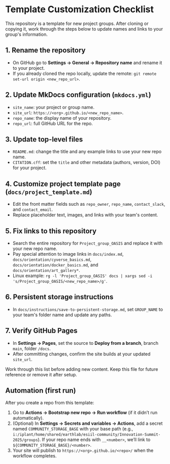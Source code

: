 # Template Customization Checklist

This repository is a template for new project groups. After cloning or copying it, work through the steps below to update names and links to your group's information.

## 1. Rename the repository
- On GitHub go to **Settings → General → Repository name** and rename it to your project.
- If you already cloned the repo locally, update the remote: `git remote set-url origin <new_repo_url>`.

## 2. Update MkDocs configuration (`mkdocs.yml`)
- `site_name`: your project or group name.
- `site_url`: `https://<org>.github.io/<new_repo_name>`.
- `repo_name`: the display name of your repository.
- `repo_url`: full GitHub URL for the repo.

## 3. Update top-level files
- `README.md`: change the title and any example links to use your new repo name.
- `CITATION.cff`: set the `title` and other metadata (authors, version, DOI) for your project.

## 4. Customize project template page (`docs/project_template.md`)
- Edit the front matter fields such as `repo_owner`, `repo_name`, `contact_slack`, and `contact_email`.
- Replace placeholder text, images, and links with your team's content.

## 5. Fix links to this repository
- Search the entire repository for `Project_group_OASIS` and replace it with your new repo name.
- Pay special attention to image links in `docs/index.md`, `docs/orientation/cyverse_basics.md`, `docs/orientation/docker_basics.md`, and `docs/orientation/art_gallery*`.
- Linux example: `rg -l 'Project_group_OASIS' docs | xargs sed -i 's/Project_group_OASIS/<new_repo_name>/g'`.

## 6. Persistent storage instructions
- In `docs/instructions/save-to-persistent-storage.md`, set `GROUP_NAME` to your team's folder name and update any paths.

## 7. Verify GitHub Pages
- In **Settings → Pages**, set the source to **Deploy from a branch**, branch `main`, folder `/docs`.
- After committing changes, confirm the site builds at your updated `site_url`.

Work through this list before adding new content. Keep this file for future reference or remove it after setup.

## Automation (first run)
After you create a repo from this template:
1. Go to **Actions → Bootstrap new repo → Run workflow** (if it didn’t run automatically).
2. (Optional) In **Settings → Secrets and variables → Actions**, add a secret named `COMMUNITY_STORAGE_BASE` with your base path (e.g., `i:/iplant/home/shared/earthlab/esiil-community/Innovation-Summit-2025/groups`). If your repo name ends with `__<number>`, we’ll link to `${COMMUNITY_STORAGE_BASE}/<number>`.
3. Your site will publish to `https://<org>.github.io/<repo>/` when the workflow completes.
